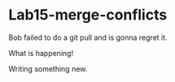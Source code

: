# Lab15-merge-conflicts

Bob failed to do a git pull and is gonna regret it.

What is happening!



Writing something new.